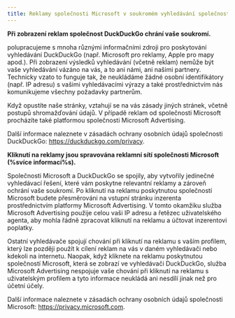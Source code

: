 ```yaml
---
title: Reklamy společnosti Microsoft v soukromém vyhledávání společnosti DuckDuckGo
---
```


**Při zobrazení reklam společnost DuckDuckGo chrání vaše soukromí.**

polupracujeme s mnoha různými informačními zdroji pro poskytování vyhledávání DuckDuckGo (např. Microsoft pro reklamy, Apple pro mapy apod.). Při zobrazení výsledků vyhledávání (včetně reklam) nemůže být vaše vyhledávání vázáno na vás, a to ani námi, ani našimi partnery. Technicky vzato to funguje tak, že neukládáme žádné osobní identifikátory (např. IP adresu) s vašimi vyhledávacími výrazy a také prostřednictvím nás komunikujeme všechny požadavky partnerům.

Když opustíte naše stránky, vztahují se na vás zásady jiných stránek, včetně postupů shromažďování údajů. V případě reklam od společnosti Microsoft procházíte také platformou společnosti Microsoft Advertising.

Další informace naleznete v zásadách ochrany osobních údajů společnosti DuckDuckGo: https://duckduckgo.com/privacy.

**Kliknutí na reklamy jsou spravována reklamní sítí společnosti Microsoft (%svíce informací%s).**

Společnosti Microsoft a DuckDuckGo se spojily, aby vytvořily jedinečné vyhledávací řešení, které vám poskytne relevantní reklamy a zároveň ochrání vaše soukromí. Po kliknutí na reklamu poskytnutou společností Microsoft budete přesměrováni na vstupní stránku inzerenta prostřednictvím platformy Microsoft Advertising. V tomto okamžiku služba Microsoft Advertising použije celou vaši IP adresu a řetězec uživatelského agenta, aby mohla řádně zpracovat kliknutí na reklamu a účtovat inzerentovi poplatky.

Ostatní vyhledávače spojují chování při kliknutí na reklamu s vaším profilem, který lze později použít k cílení reklam na vás v daném vyhledávači nebo kdekoli na internetu. Naopak, když kliknete na reklamu poskytnutou společností Microsoft, která se zobrazí ve vyhledávači DuckDuckGo, služba Microsoft Advertising nespojuje vaše chování při kliknutí na reklamu s uživatelským profilem a tyto informace neukládá ani nesdílí jinak než pro účetní účely.

Další informace naleznete v zásadách ochrany osobních údajů společnosti Microsoft: https://privacy.microsoft.com.
